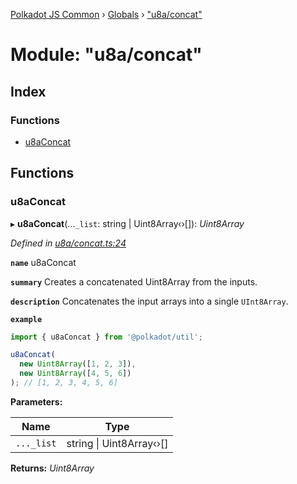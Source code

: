 [Polkadot JS Common](../README.md) › [Globals](../globals.md) › ["u8a/concat"](_u8a_concat_.md)

# Module: "u8a/concat"

## Index

### Functions

* [u8aConcat](_u8a_concat_.md#u8aconcat)

## Functions

###  u8aConcat

▸ **u8aConcat**(...`_list`: string | Uint8Array‹›[]): *Uint8Array*

*Defined in [u8a/concat.ts:24](https://github.com/polkadot-js/common/blob/5d0abef9/packages/util/src/u8a/concat.ts#L24)*

**`name`** u8aConcat

**`summary`** Creates a concatenated Uint8Array from the inputs.

**`description`** 
Concatenates the input arrays into a single `UInt8Array`.

**`example`** 
<BR>

```javascript
import { u8aConcat } from '@polkadot/util';

u8aConcat(
  new Uint8Array([1, 2, 3]),
  new Uint8Array([4, 5, 6])
); // [1, 2, 3, 4, 5, 6]
```

**Parameters:**

Name | Type |
------ | ------ |
`..._list` | string &#124; Uint8Array‹›[] |

**Returns:** *Uint8Array*
